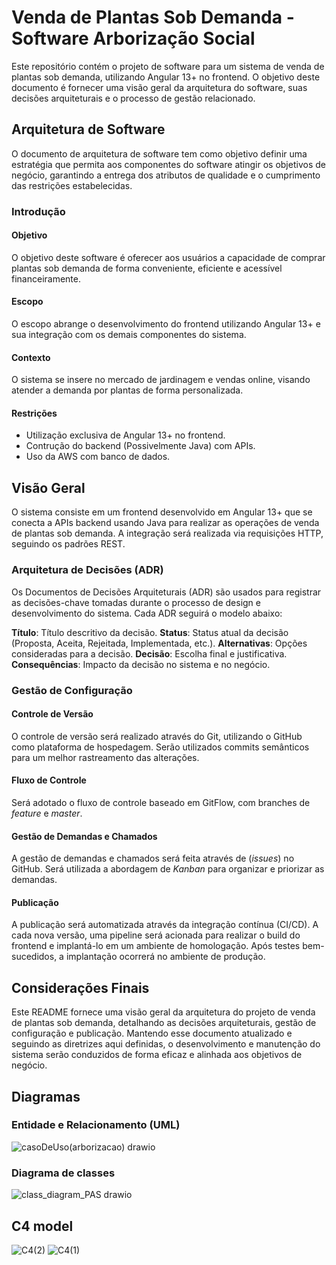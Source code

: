 # Venda de Plantas Sob Demanda - Software Arborização Social

Este repositório contém o projeto de software para um sistema de venda de plantas sob demanda, utilizando Angular 13+ no frontend. O objetivo deste documento é fornecer uma visão geral da arquitetura do software, suas decisões arquiteturais e o processo de gestão relacionado.

## Arquitetura de Software

O documento de arquitetura de software tem como objetivo definir uma estratégia que permita aos componentes do software atingir os objetivos de negócio, garantindo a entrega dos atributos de qualidade e o cumprimento das restrições estabelecidas.

### Introdução

#### Objetivo
O objetivo deste software é oferecer aos usuários a capacidade de comprar plantas sob demanda de forma conveniente, eficiente e acessível financeiramente.

#### Escopo
O escopo abrange o desenvolvimento do frontend utilizando Angular 13+ e sua integração com os demais componentes do sistema.

#### Contexto
O sistema se insere no mercado de jardinagem e vendas online, visando atender a demanda por plantas de forma personalizada.

#### Restrições
- Utilização exclusiva de Angular 13+ no frontend.
- Contrução do backend (Possivelmente Java) com APIs.
- Uso da AWS com banco de dados.

## Visão Geral

O sistema consiste em um frontend desenvolvido em Angular 13+ que se conecta a APIs backend usando Java para realizar as operações de venda de plantas sob demanda. A integração será realizada via requisições HTTP, seguindo os padrões REST.

### Arquitetura de Decisões (ADR)

Os Documentos de Decisões Arquiteturais (ADR) são usados para registrar as decisões-chave tomadas durante o processo de design e desenvolvimento do sistema. Cada ADR seguirá o modelo abaixo:

**Título**: Título descritivo da decisão.
**Status**: Status atual da decisão (Proposta, Aceita, Rejeitada, Implementada, etc.).
**Alternativas**: Opções consideradas para a decisão.
**Decisão**: Escolha final e justificativa.
**Consequências**: Impacto da decisão no sistema e no negócio.

### Gestão de Configuração

#### Controle de Versão
O controle de versão será realizado através do Git, utilizando o GitHub como plataforma de hospedagem. Serão utilizados commits semânticos para um melhor rastreamento das alterações.

#### Fluxo de Controle
Será adotado o fluxo de controle baseado em GitFlow, com branches de *feature* e *master*.

#### Gestão de Demandas e Chamados
A gestão de demandas e chamados será feita através de (*issues*) no GitHub. Será utilizada a abordagem de *Kanban* para organizar e priorizar as demandas.

#### Publicação
A publicação será automatizada através da integração contínua (CI/CD). A cada nova versão, uma pipeline será acionada para realizar o build do frontend e implantá-lo em um ambiente de homologação. Após testes bem-sucedidos, a implantação ocorrerá no ambiente de produção.

## Considerações Finais

Este README fornece uma visão geral da arquitetura do projeto de venda de plantas sob demanda, detalhando as decisões arquiteturais, gestão de configuração e publicação. Mantendo esse documento atualizado e seguindo as diretrizes aqui definidas, o desenvolvimento e manutenção do sistema serão conduzidos de forma eficaz e alinhada aos objetivos de negócio.

## Diagramas 

### Entidade e Relacionamento (UML)

![casoDeUso(arborizacao) drawio](https://github.com/erik-tomelin/arborizacao_social/assets/63420907/d536153b-4eb3-498b-a692-484f06410ada)

### Diagrama de classes

![class_diagram_PAS drawio](https://github.com/erik-tomelin/arborizacao_social/assets/63420907/5e413ab6-295e-4760-a74b-493bc8c27d60)

## C4 model

![C4(2)](https://github.com/erik-tomelin/arborizacao_social/assets/63420907/26d60e8a-29a0-42c1-98fb-4d99f4091f98)
![C4(1)](https://github.com/erik-tomelin/arborizacao_social/assets/63420907/959275a8-d7d4-4d91-a5da-af7297bd23b6)

